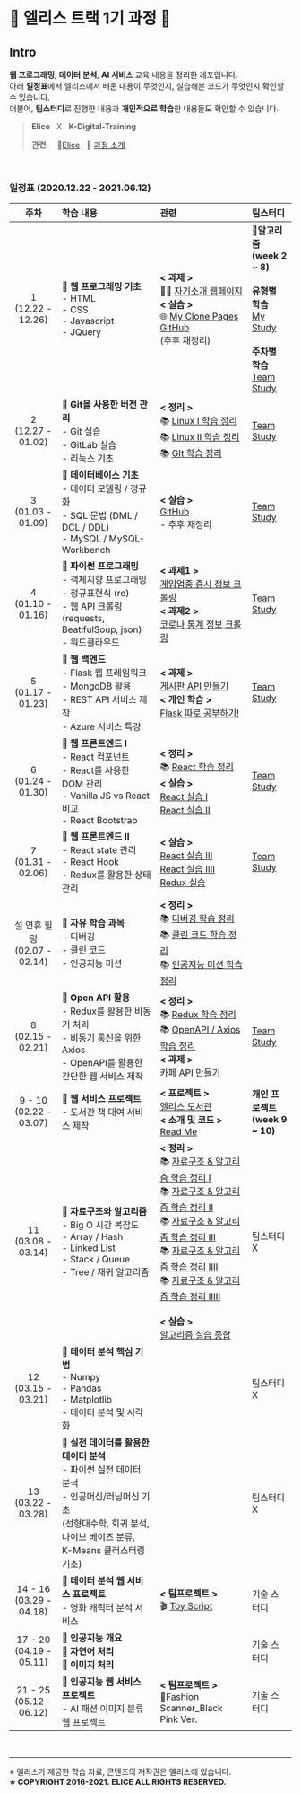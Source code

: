 # 🐇 엘리스 트랙 1기 과정 🐇

## Intro

**웹 프로그래밍**, **데이터 분석**,  **AI 서비스** 교육 내용을 정리한 레포입니다. <br>아래 **일정표**에서 엘리스에서 배운 내용이 무엇인지, 실습해본 코드가 무엇인지 확인할 수 있습니다. <br>더불어, **팀스터디**로 진행한 내용과 **개인적으로 학습**한 내용들도 확인할 수 있습니다.   

> **Elice** &nbsp; X &nbsp; **K-Digital-Training**
>
> **관련**: &nbsp;&nbsp; 🐇[Elice](https://elice.io/) &nbsp; 📖 [과정 소개](https://elicetrack.oopy.io/) 

<br/>

### 일정표 (2020.12.22 - 2021.06.12)

|               주차                | 학습 내용                                                    | 관련                                                         | 팀스터디                                                     |
| :-------------------------------: | :----------------------------------------------------------- | :----------------------------------------------------------- | :----------------------------------------------------------- |
|      1<br />(12.22 - 12.26)       | 🚩 **웹 프로그래밍 기초** <br /> - HTML <br />- CSS <br />- Javascript<br />- JQuery | **< 과제 >**<br /> 🙋‍♂️ [자기소개 웹페이지](http://bky373.kdt-gitlab.elice.io/about-me/) <br />**< 실습 >**<br />🌐 [My Clone Pages](http://bky373.kdt-gitlab.elice.io/clone-pages/index.html) <br /> [GitHub](https://github.com/bky373/elice-1st-racer/tree/master/week_01_Web_Programming_Basics)<br />(추후 재정리) | **📐알고리즘<br />(week 2 ~ 8)**<br /><br />**유형별 학습** <br />[My Study](https://kdt-gitlab.elice.io/bky373/algorithm-study)<br/><br />**주차별 학습** <br />[Team Study](https://kdt-gitlab.elice.io/soomin/algorithm_3)<br /> |
|      2<br />(12.27 - 01.02)       | 🚩 **Git을 사용한 버전 관리** <br />- Git 실습<br />- GitLab 실습 <br />- 리눅스 기초 | **< 정리 >**<br />📚 [Linux I 학습 정리](https://github.com/bky373/elice-1st-racer/blob/master/week_02_Linux_%26_Git/Linux_01.md)<br />📚 [Linux II 학습 정리](https://github.com/bky373/elice-1st-racer/blob/master/week_02_Linux_%26_Git/Linux_02.md)<br />📚 [GIt 학습 정리](https://github.com/bky373/elice-1st-racer/blob/master/week_02_Linux_%26_Git/Git.md) | [Team Study](https://kdt-gitlab.elice.io/soomin/algorithm_3/-/tree/master/week-02) |
|      3<br />(01.03 - 01.09)       | 🚩 **데이터베이스 기초**<br /> - 데이터 모델링 / 정규화<br /> - SQL 문법 (DML / DCL / DDL)<br /> - MySQL / MySQL-Workbench | **< 실습 >**<br />[GitHub](https://github.com/bky373/elice-1st-racer/tree/master/week_03_Database_Basics)<br />- 추후 재정리 | [Team Study](https://kdt-gitlab.elice.io/soomin/algorithm_3/-/tree/master/week-03) |
|      4<br />(01.10 - 01.16)       | 🚩 **파이썬 프로그래밍**<br />- 객체지향 프로그래밍<br />- 정규표현식 (re)<br />- 웹 API 크롤링 (requests, BeatifulSoup, json)<br />- 워드클라우드 | **< 과제1 >** <br />[게임업종 증시 정보 크롤링](https://github.com/bky373/elice-1st-racer/blob/master/week_04_Python_Programming/crawling_stock_stats.py)<br />**< 과제2 >**  <br />[코로나 통계 정보 크롤링](https://github.com/bky373/elice-1st-racer/blob/master/week_04_Python_Programming/crawling_corona_stats.py) | [Team Study](https://kdt-gitlab.elice.io/soomin/algorithm_3/-/tree/master/week-04) |
|      5<br />(01.17 - 01.23)       | 🚩 **웹 백엔드**<br />- Flask 웹 프레임워크<br />- MongoDB 활용<br />- REST API 서비스 제작<br />- Azure 서비스 특강<br /> | **< 과제 >**<br />[게시판 API 만들기](https://kdt-gitlab.elice.io/bky373/com-ma-board)<br />**< 개인 학습 >**<br />[Flask 따로 공부하기!](https://kdt-gitlab.elice.io/bky373/flask-prac) | [Team Study](https://kdt-gitlab.elice.io/soomin/algorithm_3/-/tree/5th_borahm/week-05) |
|      6<br />(01.24 - 01.30)       | 🚩 **웹 프론트엔드 I**<br />- React 컴포넌트<br />- React를 사용한 DOM 관리<br />- Vanilla JS vs React 비교<br />- React Bootstrap | **< 정리 >**<br />📚 [React 학습 정리](https://github.com/bky373/elice-1st-racer/blob/master/week_06_Web_Frontend_I/React.md)<br />**< 실습 >**<br />[React 실습 I](https://github.com/bky373/elice-1st-racer/blob/master/week_06_Web_Frontend_I/02_React_Basics_I/reactapp/src/index.js)<br />[React 실습 II](https://github.com/bky373/elice-1st-racer/blob/master/week_06_Web_Frontend_I/04_React_Basics_II/reactapp02/src/index.js) | [Team Study](https://kdt-gitlab.elice.io/soomin/algorithm_3/-/tree/master/week-06) |
|      7<br />(01.31 - 02.06)       | 🚩 **웹 프론트엔드 II**<br />- React state 관리<br />- React Hook<br />- Redux를 활용한 상태 관리 | **< 실습 >**<br />[React 실습 III](https://github.com/bky373/elice-1st-racer/blob/master/week_07_Web_Frontend_II/02_React_Basics_III/reactapp03/src/index.js)<br />[React 실습 IIII](https://github.com/bky373/elice-1st-racer/tree/master/week_07_Web_Frontend_II/04_React_Basics_IV)<br />[Redux 실습](https://github.com/bky373/elice-1st-racer/tree/master/week_07_Web_Frontend_II/05_Redux_Basics) | [Team Study]()                                               |
| 설 연휴 힐링<br />(02.07 - 02.14) | 🚩 **자유 학습 과목**<br />- 디버깅<br />- 클린 코드<br />- 인공지능 미션 | **< 정리 >**<br />📚 [디버깅 학습 정리](https://github.com/bky373/elice-1st-racer/tree/master/week_else/Debugging)<br />📚 [클린 코드 학습 정리](https://github.com/bky373/elice-1st-racer/tree/master/week_else/Clean_Code)<br />📚 [인공지능 미션 학습 정리](https://github.com/bky373/elice-1st-racer/blob/master/week_else/AI_Mission/AI_Mission_01.md) |                                                              |
|      8<br />(02.15 - 02.21)       | 🚩 **Open API 활용**<br />- Redux를 활용한 비동기 처리 <br />- 비동기 통신을 위한 Axios <br />- OpenAPI를 활용한 간단한 웹 서비스 제작 | **< 정리 >**<br />📚 [Redux 학습 정리](https://github.com/bky373/elice-1st-racer/blob/master/week_08_OpenAPI/README_Redux.md)<br />📚 [OpenAPI / Axios 학습 정리](https://github.com/bky373/elice-1st-racer/blob/master/week_08_OpenAPI/README_OpenAPI.md)<br />**< 과제 >**<br />[카페 API 만들기](https://github.com/bky373/elice-1st-racer/tree/master/week_08_OpenAPI/06_assignment) | [Team Study]()                                               |
|    9 - 10<br />(02.22 - 03.07)    | 🚩 **웹 서비스 프로젝트**<br />- 도서관 책 대여 서비스 제작   | **< 프로젝트 >**<br />[엘리스 도서관](https://github.com/bky373/elice_library)**<br />< 소개 및 코드 >**<br />[Read Me](https://github.com/bky373/elice_library#%ED%94%84%EB%A1%9C%EC%A0%9D%ED%8A%B8-%EC%86%8C%EA%B0%9C) | **개인 프로젝트<br />(week 9 ~ 10)**                         |
|      11<br />(03.08 - 03.14)      | 🚩 **자료구조와 알고리즘**<br />- Big O 시간 복잡도<br />- Array / Hash<br />- Linked List<br />- Stack / Queue<br />- Tree / 재귀 알고리즘 | **< 정리 >**<br />📚 [자료구조 & 알고리즘 학습 정리 I](https://github.com/bky373/elice-1st-racer/blob/master/week_11_DS_N_Algorithm/DS_Algorithm_01.md)<br />📚 [자료구조 & 알고리즘 학습 정리 II](https://github.com/bky373/elice-1st-racer/blob/master/week_11_DS_N_Algorithm/DS_Algorithm_02.md)<br>📚 [자료구조 & 알고리즘 학습 정리 III](https://github.com/bky373/elice-1st-racer/blob/master/week_11_DS_N_Algorithm/DS_Algorithm_03.md)<br>📚 [자료구조 & 알고리즘 학습 정리 IIII](https://github.com/bky373/elice-1st-racer/blob/master/week_11_DS_N_Algorithm/DS_Algorithm_04.md)<br />📚 [자료구조 & 알고리즘 학습 정리 IIIII](https://github.com/bky373/elice-1st-racer/blob/master/week_11_DS_N_Algorithm/DS_Algorithm_05.md)<br /><br />**< 실습 >**<br>[알고리즘 실습 종합](https://github.com/bky373/elice-1st-racer/tree/master/week_11_DS_N_Algorithm) | 팀스터디 X                                                   |
|      12<br />(03.15 - 03.21)      | 🚩 **데이터 분석 핵심 기법**<br />- Numpy<br />- Pandas<br />- Matplotlib<br />- 데이터 분석 및 시각화 |                                                              | 팀스터디 X                                                   |
|      13<br />(03.22 - 03.28)      | 🚩 **실전 데이터를 활용한 데이터 분석**<br />- 파이썬 실전 데이터 분석<br />- 인공머신/러닝머신 기초<br />  (선형대수학, 회귀 분석, <br />  나이브 베이즈 분류, <br />  K-Means 클러스터링 기초) |                                                              | 팀스터디 X                                                   |
|   14 - 16<br />(03.29 - 04.18)    | 🚩 **데이터 분석 웹 서비스 프로젝트**<br />- 영화 캐릭터 분석 서비스 | **< 팀프로젝트 >**<br />🎬 [Toy Script](https://github.com/bky373/toyscript) | 기술 스터디                                                  |
|   17 - 20<br />(04.19 - 05.11)    | 🚩 **인공지능 개요**<br />🚩 **자연어 처리**<br/>🚩 **이미지 처리**<br/> |                                                              | 기술 스터디                                                  |
|   21 - 25<br />(05.12 - 06.12)    | 🚩 **인공지능 웹 서비스 프로젝트**<br />- AI 패션 이미지 분류 웹 프로젝트 | **< 팀프로젝트 >**<br />👗Fashion Scanner_Black Pink Ver.     | 기술 스터디                                                  |



<br/>

---

※ 엘리스가 제공한 학습 자료, 콘텐츠의 저작권은 엘리스에 있습니다. <br>
**※ COPYRIGHT 2016-2021. ELICE ALL RIGHTS RESERVED.**
